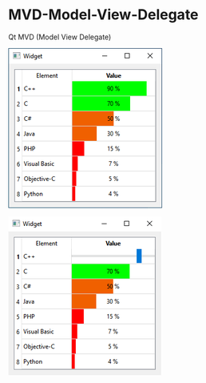 # MVD-Model-View-Delegate
Qt MVD (Model View Delegate)

![](https://github.com/Qt-Widgets/MVD-Model-View-Delegate/blob/master/screenshots/1.png)

![](https://github.com/Qt-Widgets/MVD-Model-View-Delegate/blob/master/screenshots/2.png)
